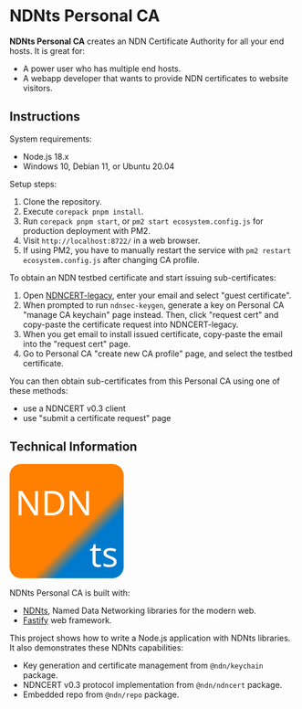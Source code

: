 # NDNts Personal CA

**NDNts Personal CA** creates an NDN Certificate Authority for all your end hosts.
It is great for:

* A power user who has multiple end hosts.
* A webapp developer that wants to provide NDN certificates to website visitors.

## Instructions

System requirements:

* Node.js 18.x
* Windows 10, Debian 11, or Ubuntu 20.04

Setup steps:

1. Clone the repository.
2. Execute `corepack pnpm install`.
3. Run `corepack pnpm start`, or `pm2 start ecosystem.config.js` for production deployment with PM2.
4. Visit `http://localhost:8722/` in a web browser.
5. If using PM2, you have to manually restart the service with `pm2 restart ecosystem.config.js` after changing CA profile.

To obtain an NDN testbed certificate and start issuing sub-certificates:

1. Open [NDNCERT-legacy](https://ndncert.named-data.net/), enter your email and select "guest certificate".
2. When prompted to run `ndnsec-keygen`, generate a key on Personal CA "manage CA keychain" page instead.
   Then, click "request cert" and copy-paste the certificate request into NDNCERT-legacy.
3. When you get email to install issued certificate, copy-paste the email into the "request cert" page.
4. Go to Personal CA "create new CA profile" page, and select the testbed certificate.

You can then obtain sub-certificates from this Personal CA using one of these methods:

* use a NDNCERT v0.3 client
* use "submit a certificate request" page

## Technical Information

![NDNts logo](public/logo.svg)

NDNts Personal CA is built with:

* [NDNts](https://yoursunny.com/p/NDNts/), Named Data Networking libraries for the modern web.
* [Fastify](https://www.fastify.io) web framework.

This project shows how to write a Node.js application with NDNts libraries.
It also demonstrates these NDNts capabilities:

* Key generation and certificate management from `@ndn/keychain` package.
* NDNCERT v0.3 protocol implementation from `@ndn/ndncert` package.
* Embedded repo from `@ndn/repo` package.
